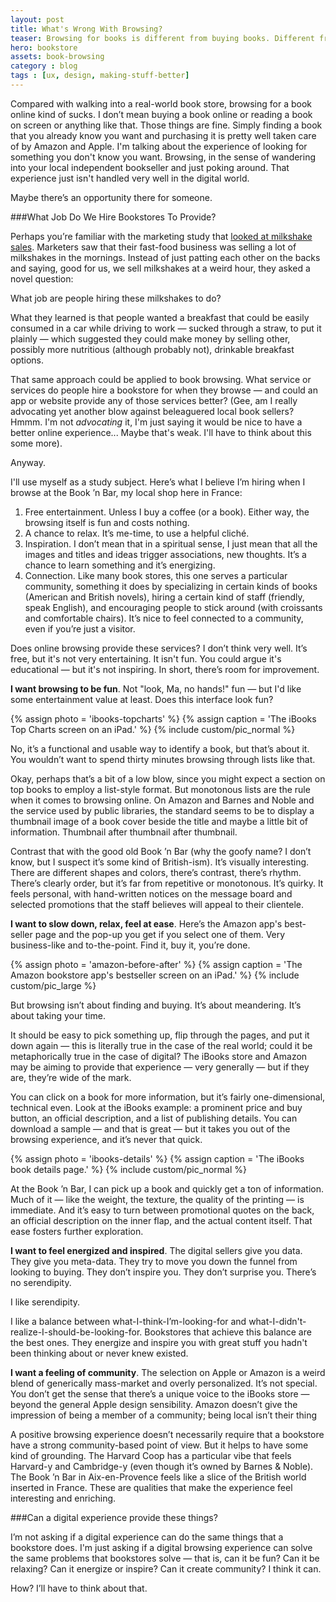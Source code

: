 ```yaml
---
layout: post
title: What's Wrong With Browsing?
teaser: Browsing for books is different from buying books. Different from reading books. It's a distinct experience that solves a distinct set of problems. I've been doing a lot of browsing lately — online — and I think the experience is pretty poor. Can it be improved?
hero: bookstore
assets: book-browsing
category : blog
tags : [ux, design, making-stuff-better]
---
```

Compared with walking into a real-world book store, browsing for a book online kind of sucks. I don’t mean buying a book online or reading a book on screen or anything like that. Those things are fine. Simply finding a book that you already know you want and purchasing it is pretty well taken care of by Amazon and Apple. I'm talking about the experience of looking for something you don't know you want. Browsing, in the sense of wandering into your local independent bookseller and just poking around. That experience just isn't handled very well in the digital world.

Maybe there’s an opportunity there for someone.

###What Job Do We Hire Bookstores To Provide?

Perhaps you’re familiar with the marketing study that [looked at milkshake sales](http://www.earwolf.com/episode/creating-scarcity/). Marketers saw that their fast-food business was selling a lot of milkshakes in the mornings. Instead of just patting each other on the backs and saying, good for us, we sell milkshakes at a weird hour, they asked a novel question: 

What job are people hiring these milkshakes to do? 

What they learned is that people wanted a breakfast that could be easily consumed in a car while driving to work — sucked through a straw, to put it plainly — which suggested they could make money by selling other, possibly more nutritious (although probably not), drinkable breakfast options.

That same approach could be applied to book browsing. What service or services do people hire a bookstore for when they browse — and could an app or website provide any of those services better? (Gee, am I really advocating yet another blow against beleaguered local book sellers? Hmmm. I'm not *advocating* it, I'm just saying it would be nice to have a better online experience... Maybe that's weak. I'll have to think about this some more).

Anyway.

I'll use myself as a study subject. Here’s what I believe I’m hiring when I browse at the Book ’n Bar, my local shop here in France:  

1. Free entertainment. Unless I buy a coffee (or a book). Either way, the browsing itself is fun and costs nothing.
2. A chance to relax. It’s me-time, to use a helpful cliché.
3. Inspiration. I don’t mean that in a spiritual sense, I just mean that all the images and titles and ideas trigger associations, new thoughts. It’s a chance to learn something and it’s energizing.
4. Connection. Like many book stores, this one serves a particular community, something it does by specializing in certain kinds of books (American and British novels), hiring a certain kind of staff (friendly, speak English), and encouraging people to stick around (with croissants and comfortable chairs). It’s nice to feel connected to a community, even if you’re just a visitor.

Does online browsing provide these services? I don’t think very well. It’s free, but it's not very entertaining. It isn't fun. You could argue it's educational — but it's not inspiring. In short, there’s room for improvement. 

**I want browsing to be fun**. Not "look, Ma, no hands!" fun — but I'd like some entertainment value at least. Does this interface look fun? 

{% assign photo = 'ibooks-topcharts' %}
{% assign caption = 'The iBooks Top Charts screen on an iPad.' %}
{% include custom/pic_normal %}

No, it’s a functional and usable way to identify a book, but that’s about it. You wouldn’t want to spend thirty minutes browsing through lists like that.

Okay, perhaps that’s a bit of a low blow, since you might expect a section on top books to employ a list-style format. But monotonous lists are the rule when it comes to browsing online. On Amazon and Barnes and Noble and the service used by public libraries, the standard seems to be to display a thumbnail image of a book cover beside the title and maybe a little bit of information. Thumbnail after thumbnail after thumbnail. 

Contrast that with the good old Book ’n Bar (why the goofy name? I don’t know, but I suspect it’s some kind of British-ism). It’s visually interesting. There are different shapes and colors, there’s contrast, there’s rhythm. There’s clearly order, but it’s far from repetitive or monotonous. It’s quirky. It feels personal, with hand-written notices on the message board and selected promotions that the staff believes will appeal to their clientele.

**I want to slow down, relax, feel at ease**.  Here’s the Amazon app's best-seller page and the pop-up you get if you select one of them. Very business-like and to-the-point. Find it, buy it, you’re done.

{% assign photo = 'amazon-before-after' %}
{% assign caption = 'The Amazon bookstore app's bestseller screen on an iPad.' %}
{% include custom/pic_large %}

But browsing isn’t about finding and buying. It’s about meandering. It’s about taking your time.  

It should be easy to pick something up, flip through the pages, and put it down again —  this is literally true in the case of the real world; could it be metaphorically true in the case of digital? The iBooks store and Amazon may be aiming to provide that experience — very generally — but if they are, they’re wide of the mark. 

You can click on a book for more information, but it’s fairly one-dimensional, technical even. Look at the iBooks example: a prominent price and buy button, an official description, and a list of publishing details. You can download a sample — and that is great — but it takes you out of the browsing experience, and it’s never that quick. 

{% assign photo = 'ibooks-details' %}
{% assign caption = 'The iBooks book details page.' %}
{% include custom/pic_normal %}

At the Book ’n Bar, I can pick up a book and quickly get a ton of information. Much of it — like the weight, the texture, the quality of the printing — is immediate. And it’s easy to turn between promotional quotes on the back, an official description on the inner flap, and the actual content itself. That ease fosters further exploration.

**I want to feel energized and inspired**. The digital sellers give you data. They give you meta-data. They try to move you down the funnel from looking to buying. They don’t inspire you. They don’t surprise you. There’s no serendipity. 

I like serendipity.

I like a balance between what-I-think-I’m-looking-for and what-I-didn't-realize-I-should-be-looking-for. Bookstores that  achieve this balance are the best ones. They energize and inspire you with great stuff you hadn't been thinking about or never knew existed.

**I want a feeling of community**. The selection on Apple or Amazon is a weird blend of generically mass-market and overly personalized. It’s not special. You don’t get the sense that there’s a unique voice to the iBooks store — beyond the general Apple design sensibility. Amazon doesn’t give the impression of being a member of a community; being local isn’t their thing

A positive browsing experience doesn’t necessarily require that a bookstore have a strong community-based point of view. But it helps to have some kind of grounding. The Harvard Coop has a particular vibe that feels Harvard-y and Cambridge-y (even though it’s owned by Barnes & Noble). The Book ’n Bar in Aix-en-Provence feels like a slice of the British world inserted in France. These are qualities that make the experience feel interesting and enriching.

###Can a digital experience provide these things?

I’m not asking if a digital experience can do the same things that a bookstore does. I'm just asking if a digital browsing experience can solve the same problems that bookstores solve — that is, can it be fun? Can it be relaxing? Can it energize or inspire? Can it create community? I think it can. 

How? I’ll have to think about that. 